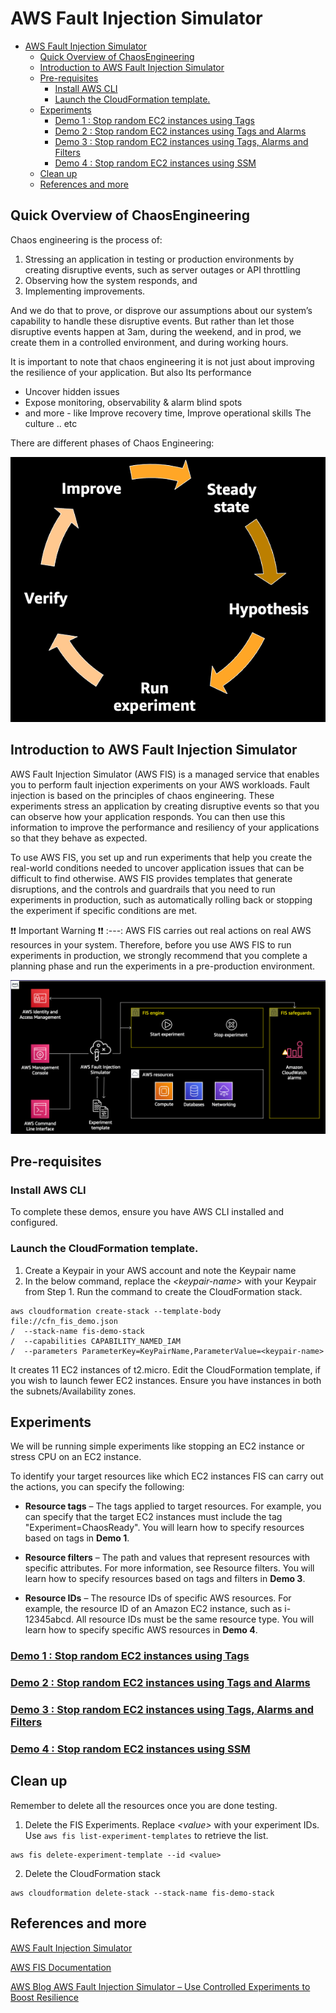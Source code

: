 
# AWS Fault Injection Simulator 

- [AWS Fault Injection Simulator](#aws-fault-injection-simulator)
  - [Quick Overview of ChaosEngineering](#quick-overview-of-chaosengineering)
  - [Introduction to AWS Fault Injection Simulator](#introduction-to-aws-fault-injection-simulator)
  - [Pre-requisites](#pre-requisites)
    - [Install AWS CLI](#install-aws-cli)
    - [Launch the CloudFormation template.](#launch-the-cloudformation-template)
  - [Experiments](#experiments)
    - [Demo 1 : Stop random EC2 instances using Tags](#demo-1--stop-random-ec2-instances-using-tags)
    - [Demo 2 : Stop random EC2 instances using Tags and Alarms](#demo-2--stop-random-ec2-instances-using-tags-and-alarms)
    - [Demo 3 : Stop random EC2 instances using Tags, Alarms and Filters](#demo-3--stop-random-ec2-instances-using-tags-alarms-and-filters)
    - [Demo 4 : Stop random EC2 instances using SSM](#demo-4--stop-random-ec2-instances-using-ssm)
  - [Clean up](#clean-up)
  - [References and more](#references-and-more)

## Quick Overview of ChaosEngineering 

Chaos engineering is the process of: 
1) Stressing an application in testing or production environments by creating disruptive events, such as server outages or API throttling
2) Observing how the system responds, and 
3) Implementing improvements. 

And we do that to prove, or disprove our assumptions about our system’s capability to handle these disruptive events. But rather than let those disruptive events happen at 3am, during the weekend, and in prod, we create them in a controlled environment, and during working hours.

It is important to note that chaos engineering it is not just about improving the resilience of your application. But also
Its performance
- Uncover hidden issues
- Expose monitoring, observability & alarm blind spots
- and more - like Improve recovery time, Improve operational skills The culture .. etc 

There are different phases of Chaos Engineering:

![Phases of Chaos Engineering](images/PhasesOfChaosEngineering.png)

## Introduction to AWS Fault Injection Simulator
AWS Fault Injection Simulator (AWS FIS) is a managed service that enables you to perform fault injection experiments on your AWS workloads. Fault injection is based on the principles of chaos engineering. These experiments stress an application by creating disruptive events so that you can observe how your application responds. You can then use this information to improve the performance and resiliency of your applications so that they behave as expected.

To use AWS FIS, you set up and run experiments that help you create the real-world conditions needed to uncover application issues that can be difficult to find otherwise. AWS FIS provides templates that generate disruptions, and the controls and guardrails that you need to run experiments in production, such as automatically rolling back or stopping the experiment if specific conditions are met.

:exclamation::exclamation: Important Warning :exclamation::exclamation:
:---: 
AWS FIS carries out real actions on real AWS resources in your system. Therefore, before you use AWS FIS to run experiments in production, we strongly recommend that you complete a planning phase and run the experiments in a pre-production environment.

![FIS Architecture](images/FIS-Architecture.png)

## Pre-requisites

### Install AWS CLI
To complete these demos, ensure you have AWS CLI installed and configured. 

### Launch the CloudFormation template. 

1. Create a Keypair in your AWS account and note the Keypair name
2. In the below command, replace the _\<keypair-name\>_ with your Keypair from Step 1. Run the command to create the CloudFormation stack. 

```
aws cloudformation create-stack --template-body file://cfn_fis_demo.json 
/  --stack-name fis-demo-stack 
/  --capabilities CAPABILITY_NAMED_IAM 
/  --parameters ParameterKey=KeyPairName,ParameterValue=<keypair-name>

```
It creates 11 EC2 instances of t2.micro. Edit the CloudFormation template, if you wish to launch fewer EC2 instances. Ensure you have instances in both the subnets/Availability zones. 

## Experiments

We will be running simple experiments like stopping an EC2 instance or stress CPU on an EC2 instance. 

To identify your target resources like which EC2 instances FIS can carry out the actions, you can specify the following:

- **Resource tags** – The tags applied to target resources. For example, you can specify that the target EC2 instances must include the tag "Experiment=ChaosReady". You will learn how to specify resources based on tags in **Demo 1**.

- **Resource filters** – The path and values that represent resources with specific attributes. For more information, see Resource filters. You will learn how to specify resources based on tags and filters in **Demo 3**.

- **Resource IDs** – The resource IDs of specific AWS resources. For example, the resource ID of an Amazon EC2 instance, such as i-12345abcd. All resource IDs must be the same resource type. You will learn how to specify specific AWS resources in **Demo 4**.


### [Demo 1 : Stop random EC2 instances using Tags](demo-1/)
### [Demo 2 : Stop random EC2 instances using Tags and Alarms](demo-2/)
### [Demo 3 : Stop random EC2 instances using Tags, Alarms and Filters](demo-3/)
### [Demo 4 : Stop random EC2 instances using SSM](demo-4/)

## Clean up

Remember to delete all the resources once you are done testing.

1. Delete the FIS Experiments. Replace _\<value\>_ with your experiment IDs. Use `aws fis list-experiment-templates` to retrieve the list.

```
aws fis delete-experiment-template --id <value>
```
2. Delete the CloudFormation stack
   
```
aws cloudformation delete-stack --stack-name fis-demo-stack
```


## References and more

[AWS Fault Injection Simulator](https://aws.amazon.com/fis/)

[AWS FIS Documentation](https://docs.aws.amazon.com/fis)

[AWS Blog AWS Fault Injection Simulator – Use Controlled Experiments to Boost Resilience](https://aws.amazon.com/blogs/aws/aws-fault-injection-simulator-use-controlled-experiments-to-boost-resilience/)

